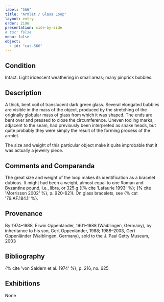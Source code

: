 ```yaml
---
label: "566"
title: "Armlet / Glass Loop"
layout: entry
order: 2196
presentation: side-by-side
# toc: false
menu: false
object:
  - id: "cat-566"
---
```


## Condition

Intact. Light iridescent weathering in small areas; many pinprick bubbles.

## Description

A thick, bent coil of translucent dark green glass. Several elongated bubbles are visible in the mass of the object, produced by the stretching of the originally globular mass of glass from which it was shaped. The ends are bent over and pressed to close the circumference. Uneven tooling marks, adjacent to the seam, had previously been interpreted as snake heads, but quite probably they were simply the result of the forming process of the armlet.

The size and weight of this particular object make it quite improbable that it was actually a jewelry piece.

## Comments and Comparanda

The great size and weight of the loop makes its identification as a bracelet dubious. It might had been a weight, almost equal to one Roman and Byzantine pound, i.e., libra, or 325 g ({% cite 'Lafaurie 1993' %}; {% cite 'Morrisson 2002' %}, p. 920-921). On glass bracelets, see {% cat '79.AF.184.1' %}.

## Provenance

By 1974–1988, Erwin Oppenländer, 1901–1988 (Waiblingen, Germany), by inheritance to his son, Gert Oppenländer, 1988; 1988–2003, Gert Oppenländer (Waiblingen, Germany), sold to the J. Paul Getty Museum, 2003

## Bibliography

{% cite 'von Saldern et al. 1974' %}, p. 216, no. 625.

## Exhibitions

None